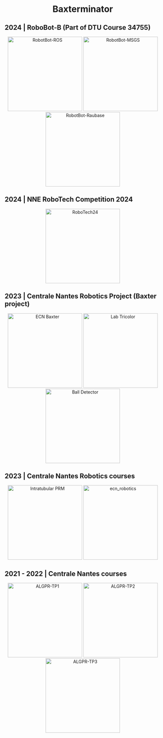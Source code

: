 <h1 align="center">Baxterminator</h1>

## 2024 | RoboBot-B (Part of DTU Course 34755)

<p align="center">
  <img src="https://svg.bookmark.style/api?url=https://github.com/Baxterminator/robotbot_ros&mode=dark" width='240' alt="RobotBot-ROS">
  <img src="https://svg.bookmark.style/api?url=https://github.com/Baxterminator/robotbot_msgs&mode=dark" width='240' alt="RobotBot-MSGS">
  <img src="https://svg.bookmark.style/api?url=https://github.com/Baxterminator/Robobot-Raubase&mode=dark" width='240' alt="RobotBot-Raubase">
</p>

## 2024 | NNE RoboTech Competition 2024

<p align="center">
  <img src="https://svg.bookmark.style/api?url=https://github.com/Baxterminator/RoboTech-24&mode=dark" width='240' alt="RoboTech24">
</p>

## 2023 | Centrale Nantes Robotics Project (Baxter project)

<p align="center">
  <img src="https://svg.bookmark.style/api?url=https://github.com/Baxterminator/ECN_Baxter&mode=dark" width='240' alt="ECN Baxter">
  <img src="https://svg.bookmark.style/api?url=https://github.com/Baxterminator/Lab_Tricolor&mode=dark" width='240' alt="Lab Tricolor">
  <img src="https://svg.bookmark.style/api?url=https://github.com/Baxterminator/ball_detector&mode=dark" width='240' alt="Ball Detector">
</p>

## 2023 | Centrale Nantes Robotics courses

<p align="center">
  <img src="https://svg.bookmark.style/api?url=https://github.com/Baxterminator/IntraTubular-PRM&mode=dark" width='240' alt="Intratubular PRM">
  <img src="https://svg.bookmark.style/api?url=https://github.com/Baxterminator/ecn_robotics&mode=dark" width='240' alt="ecn_robotics">
</p>

## 2021 - 2022 | Centrale Nantes courses

<p align="center">
  <img src="https://svg.bookmark.style/api?url=https://github.com/Baxterminator/ALGPR-TP1&mode=dark" width='240' alt="ALGPR-TP1">
  <img src="https://svg.bookmark.style/api?url=https://github.com/Baxterminator/ALGPR-TP2&mode=dark" width='240' alt="ALGPR-TP2">
  <img src="https://svg.bookmark.style/api?url=https://github.com/Baxterminator/ALGPR-TP2&mode=dark" width='240' alt="ALGPR-TP3">
</p>
